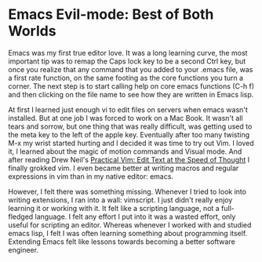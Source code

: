 # Emacs Evil-mode: Best of Both Worlds

Emacs was my first true editor love. It was a long learning curve, the most important tip was to remap the Caps lock key to be a second Ctrl key, but once you realize that any command that you added to your .emacs file, was a first rate function, on the same footing as the core functions you turn a corner. The next step is to start calling help on core emacs functions (C-h f) and then clicking on the file name to see how they are written in Emacs lisp.

At first I learned just enough vi to edit files on servers when emacs wasn't installed. But at one job I was forced to work on a Mac Book. It wasn't all tears and sorrow, but one thing that was really difficult, was getting used to the meta key to the left of the apple key. Eventually after too many twisting M-x my wrist started hurting and I decided it was time to try out Vim. I loved it, I learned about the magic of motion commands and Visual mode. And after reading Drew Neil's [Practical Vim: Edit Text at the Speed of Thought](http://pragprog.com/book/dnvim/practical-vim) I finally grokked vim. I even became better at writing macros and regular expressions in vim than in my native editor: emacs.

However, I felt there was something missing. Whenever I tried to look into writing extensions, I ran into a wall: vimscript. I just didn't really enjoy learning it or working with it. It felt like a scripting language, not a full-fledged language. I felt any effort I put into it was a wasted effort, only useful for scripting an editor. Whereas whenever I worked with and studied emacs lisp, I felt I was often learning something about programming itself. Extending Emacs felt like lessons towards becoming a better software engineer.
